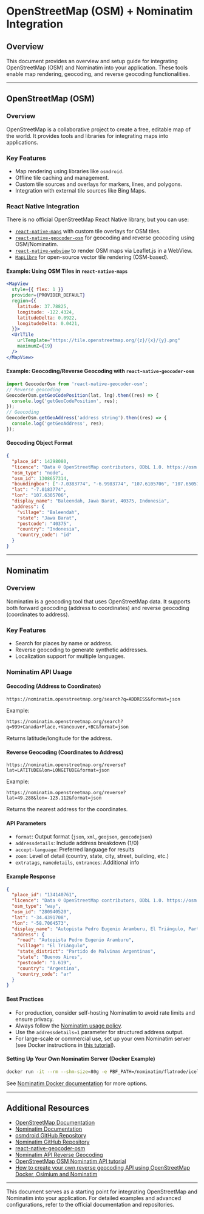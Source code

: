 # OpenStreetMap (OSM) + Nominatim Integration

## Overview
This document provides an overview and setup guide for integrating OpenStreetMap (OSM) and Nominatim into your application. These tools enable map rendering, geocoding, and reverse geocoding functionalities.

---

## OpenStreetMap (OSM)

### Overview
OpenStreetMap is a collaborative project to create a free, editable map of the world. It provides tools and libraries for integrating maps into applications.

### Key Features
- Map rendering using libraries like `osmdroid`.
- Offline tile caching and management.
- Custom tile sources and overlays for markers, lines, and polygons.
- Integration with external tile sources like Bing Maps.

### React Native Integration

There is no official OpenStreetMap React Native library, but you can use:
- [`react-native-maps`](https://github.com/react-native-maps/react-native-maps) with custom tile overlays for OSM tiles.
- [`react-native-geocoder-osm`](https://github.com/ranggadarmajati/react-native-geocoder-osm) for geocoding and reverse geocoding using OSM/Nominatim.
- [`react-native-webview`](https://github.com/react-native-webview/react-native-webview) to render OSM maps via Leaflet.js in a WebView.
- [`MapLibre`](https://github.com/maplibre/maplibre-react-native) for open-source vector tile rendering (OSM-based).

#### Example: Using OSM Tiles in `react-native-maps`
```jsx
<MapView
  style={{ flex: 1 }}
  provider={PROVIDER_DEFAULT}
  region={{
    latitude: 37.78825,
    longitude: -122.4324,
    latitudeDelta: 0.0922,
    longitudeDelta: 0.0421,
  }}>
  <UrlTile
    urlTemplate="https://tile.openstreetmap.org/{z}/{x}/{y}.png"
    maximumZ={19}
  />
</MapView>
```

#### Example: Geocoding/Reverse Geocoding with `react-native-geocoder-osm`
```js
import GeocoderOsm from 'react-native-geocoder-osm';
// Reverse geocoding
GeocoderOsm.getGeoCodePosition(lat, lng).then((res) => {
  console.log('getGeoCodePosition', res);
});
// Geocoding
GeocoderOsm.getGeoAddress('address string').then((res) => {
  console.log('getGeoAddress', res);
});
```

#### Geocoding Object Format
```json
{
  "place_id": 14298080,
  "licence": "Data © OpenStreetMap contributors, ODbL 1.0. https://osm.org/copyright",
  "osm_type": "node",
  "osm_id": 1308657314,
  "boundingbox": ["-7.0383774", "-6.9983774", "107.6105706", "107.6505706"],
  "lat": "-7.0183774",
  "lon": "107.6305706",
  "display_name": "Baleendah, Jawa Barat, 40375, Indonesia",
  "address": {
    "village": "Baleendah",
    "state": "Jawa Barat",
    "postcode": "40375",
    "country": "Indonesia",
    "country_code": "id"
  }
}
```

---

## Nominatim

### Overview
Nominatim is a geocoding tool that uses OpenStreetMap data. It supports both forward geocoding (address to coordinates) and reverse geocoding (coordinates to address).

### Key Features
- Search for places by name or address.
- Reverse geocoding to generate synthetic addresses.
- Localization support for multiple languages.

### Nominatim API Usage

#### Geocoding (Address to Coordinates)
```
https://nominatim.openstreetmap.org/search?q=ADDRESS&format=json
```
Example:
```
https://nominatim.openstreetmap.org/search?q=999+Canada+Place,+Vancouver,+BC&format=json
```
Returns latitude/longitude for the address.

#### Reverse Geocoding (Coordinates to Address)
```
https://nominatim.openstreetmap.org/reverse?lat=LATITUDE&lon=LONGITUDE&format=json
```
Example:
```
https://nominatim.openstreetmap.org/reverse?lat=49.288&lon=-123.112&format=json
```
Returns the nearest address for the coordinates.

#### API Parameters
- `format`: Output format (`json`, `xml`, `geojson`, `geocodejson`)
- `addressdetails`: Include address breakdown (1/0)
- `accept-language`: Preferred language for results
- `zoom`: Level of detail (country, state, city, street, building, etc.)
- `extratags`, `namedetails`, `entrances`: Additional info

#### Example Response
```json
{
  "place_id": "134140761",
  "licence": "Data © OpenStreetMap contributors, ODbL 1.0. https://osm.org/copyright",
  "osm_type": "way",
  "osm_id": "280940520",
  "lat": "-34.4391708",
  "lon": "-58.7064573",
  "display_name": "Autopista Pedro Eugenio Aramburu, El Triángulo, Partido de Malvinas Argentinas, Buenos Aires, 1.619, Argentina",
  "address": {
    "road": "Autopista Pedro Eugenio Aramburu",
    "village": "El Triángulo",
    "state_district": "Partido de Malvinas Argentinas",
    "state": "Buenos Aires",
    "postcode": "1.619",
    "country": "Argentina",
    "country_code": "ar"
  }
}
```

#### Best Practices
- For production, consider self-hosting Nominatim to avoid rate limits and ensure privacy.
- Always follow the [Nominatim usage policy](https://operations.osmfoundation.org/policies/nominatim/).
- Use the `addressdetails=1` parameter for structured address output.
- For large-scale or commercial use, set up your own Nominatim server (see Docker instructions in [this tutorial](https://peshmerge.io/how-to-create-your-own-reverse-geocoding-api-using-openstreetmap-docker-osimium-and-nominatim/)).

#### Setting Up Your Own Nominatim Server (Docker Example)
```sh
docker run -it --rm --shm-size=80g -e PBF_PATH=/nominatim/flatnode/iceland-latest.osm.pbf -p 8080:8080 -v ~/Downloads:/nominatim/flatnode --name nominatim mediagis/nominatim:4.0
```
See [Nominatim Docker documentation](https://github.com/mediagis/nominatim-docker/tree/master/4.0#docker-compose) for more options.

---

## Additional Resources
- [OpenStreetMap Documentation](https://www.openstreetmap.org/)
- [Nominatim Documentation](https://nominatim.org/)
- [osmdroid GitHub Repository](https://github.com/osmdroid/osmdroid)
- [Nominatim GitHub Repository](https://github.com/osm-search/nominatim)
- [react-native-geocoder-osm](https://github.com/ranggadarmajati/react-native-geocoder-osm)
- [Nominatim API Reverse Geocoding](https://nominatim.org/release-docs/develop/api/Reverse/)
- [OpenStreetMap OSM Nominatim API tutorial](https://blog.afi.io/blog/openstreetmap-osm-nominatim-api-tutorial/)
- [How to create your own reverse geocoding API using OpenStreetMap Docker, Osimium and Nominatim](https://peshmerge.io/how-to-create-your-own-reverse-geocoding-api-using-openstreetmap-docker-osimium-and-nominatim/)

---

This document serves as a starting point for integrating OpenStreetMap and Nominatim into your application. For detailed examples and advanced configurations, refer to the official documentation and repositories.
